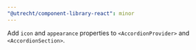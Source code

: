```yaml
---
"@utrecht/component-library-react": minor
---
```


Add `icon` and `appearance` properties to `<AccordionProvider>` and `<AccordionSection>`.
